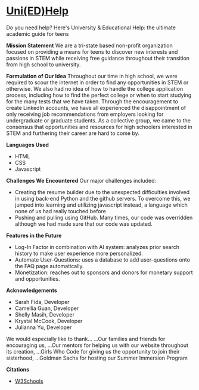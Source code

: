 # [Uni(ED)Help](https://uni-ed-help.github.io)
Do you need help? Here's University &amp; Educational Help: the ultimate academic guide for teens

**Mission Statement**
We are a tri-state based non-profit organization focused on providing a means for teens to discover new interests and passions in STEM while receiving free guidance throughout their transition from high school to university.

**Formulation of Our Idea**
Throughout our time in high school, we were required to scour the internet in order to find any opportunities in STEM or otherwise. We also had no idea of how to handle the college application process, including how to find the perfect college or when to  start studying for the many tests that we have taken. Through the encouragement to create LinkedIn accounts, we have all experienced the disappointment of only receiving job recommendations from employers looking for undergraduate or graduate students. As a collective group, we came to the consensus that opportunities and resources for high schoolers interested in STEM and furthering their career are hard to come by.

**Languages Used**
* HTML
* CSS
* Javascript

**Challenges We Encountered**
Our major challenges included: 
* Creating the resume builder due to the unexpected difficulties involved in using back-end Python and the github servers. To overcome this, we jumped into learning and utilizing javascript instead, a language which none of us had really touched before
* Pushing and pulling using GitHub. Many times, our code was overridden although we had made sure that our code was updated.

**Features in the Future**
* Log-In Factor in combination with AI system: analyzes prior search history to make user experience more personalized.
* Automate User-Questions: uses a database to add user-questions onto the FAQ page automatically.
* Monetization: reaches out to sponsors and donors for monetary support and opportunities.

**Acknowledgements**
* Sarah Fida, Developer
* Camellia Guan, Developer
* Shelly Masih, Developer
* Krystal McCook, Developer
* Julianna Yu, Developer

We would especially like to thank...
...Our families and friends for encouraging us,
...Our mentors for helping us with our website throughout its creation,
...Girls Who Code for giving us the opportunity to join their sisterhood,
...Goldman Sachs for hosting our Summer Immersion Program


**Citations**
* [W3Schools](https://www.w3schools.com)
